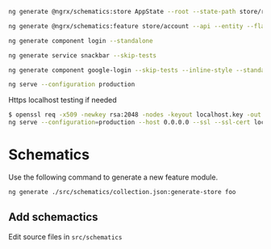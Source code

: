 ```bash
ng generate @ngrx/schematics:store AppState --root --state-path store/root --minimal --skip-tests --defaults
```

```bash
ng generate @ngrx/schematics:feature store/account --api --entity --flat false --skip-tests --defaults
```

```bash
ng generate component login --standalone
```

```bash
ng generate service snackbar --skip-tests
```

```bash
ng generate component google-login --skip-tests --inline-style --standalone
```

```bash
ng serve --configuration production
```

Https localhost testing if needed

```bash
$ openssl req -x509 -newkey rsa:2048 -nodes -keyout localhost.key -out localhost.crt -days 9999 -subj "//CN=localhost"
ng serve --configuration=production --host 0.0.0.0 --ssl --ssl-cert localhost.crt --ssl-key localhost.key
```

# Schematics
Use the following command to generate a new feature module.

```bash
ng generate ./src/schematics/collection.json:generate-store foo
```

## Add schemactics
Edit source files in ``src/schematics``
